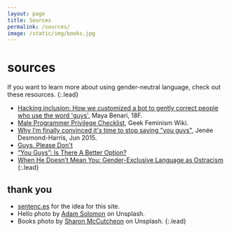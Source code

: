 ```yaml
---
layout: page
title: Sources
permalink: /sources/
image: /static/img/books.jpg
---
```


# sources

If you want to learn more about using gender-neutral language, check out these resources.
{:.lead}

- [Hacking inclusion: How we customized a bot to gently correct people who use the word 'guys'](https://18f.gsa.gov/2016/01/12/hacking-inclusion-by-customizing-a-slack-bot/), Maya Benari, 18F.
- [Male Programmer Privilege Checklist](https://geekfeminism.wikia.com/wiki/Male_Programmer_Privilege_Checklist), Geek Feminism Wiki.
- [Why I’m finally convinced it's time to stop saying "you guys"](https://www.vox.com/2015/6/11/8761227/you-guys-sexism-language), Jenée Desmond-Harris, Jun 2015.
- [Guys. Please Don't](https://blog.doismellburning.co.uk/guys-please-dont/)
- [“You Guys”: Is There A Better Option?](https://www.dictionary.com/e/you-guys/)
- [When He Doesn’t Mean You: Gender-Exclusive Language as Ostracism](https://gap.hks.harvard.edu/when-he-doesn%E2%80%99t-mean-you-gender-exclusive-language-ostracism)
{:.lead}

## thank you

- [sentenc.es](https://sentenc.es/) for the idea for this site.
- Hello photo by [Adam Solomon](https://unsplash.com/@solomac) on Unsplash.
- Books photo by [Sharon McCutcheon](https://unsplash.com/@sharonmccutcheon) on Unsplash.
{:.lead}
